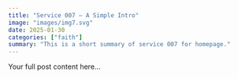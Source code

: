 ```yaml
---
title: "Service 007 — A Simple Intro"
image: "images/img7.svg"
date: 2025-01-30
categories: ["faith"]
summary: "This is a short summary of service 007 for homepage."
---
```


Your full post content here...

